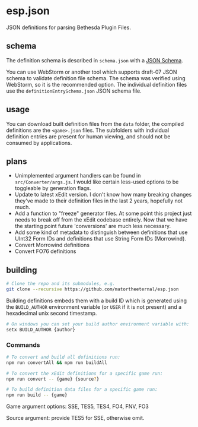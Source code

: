 # esp.json
JSON definitions for parsing Bethesda Plugin Files.

## schema
The definition schema is described in `schema.json` with a [JSON Schema](https://json-schema.org/).

You can use WebStorm or another tool which supports draft-07 JSON schema to validate definition file schema.  The schema was verified using WebStorm, so it is the recommended option.  The individual definition files use the `definitionEntrySchema.json` JSON schema file.

## usage
You can download built definition files from the `data` folder, the compiled definitions are the `<game>.json` files.  The subfolders with individual definition entries are present for human viewing, and should not be consumed by applications.

## plans

- Unimplemented argument handlers can be found in `src/Converter/args.js`.  I would like certain less-used options to be toggleable by generation flags.
- Update to latest xEdit version.  I don't know how many breaking changes they've made to their definition files in the last 2 years, hopefully not much.
- Add a function to "freeze" generator files.  At some point this project just needs to break off from the xEdit codebase entirely.  Now that we have the starting point future 'conversions' are much less necessary.
- Add some kind of metadata to distinguish between definitions that use UInt32 Form IDs and definitions that use String Form IDs (Morrowind).
- Convert Morrowind definitions
- Convert FO76 definitions

## building

```bash
# Clone the repo and its submodules, e.g.
git clone --recursive https://github.com/matortheeternal/esp.json
```

Building definitions embeds them with a build ID which is generated using the `BUILD_AUTHOR` environment variable (or `USER` if it is not present) and a hexadecimal unix second timestamp.

```bash
# On windows you can set your build author environment variable with:
setx BUILD_AUTHOR {author}
```

### Commands

```bash
# To convert and build all definitions run:
npm run convertAll && npm run buildAll

# To convert the xEdit definitions for a specific game run: 
npm run convert -- {game} {source?}

# To build definition data files for a specific game run:
npm run build -- {game}
```

Game argument options: SSE, TES5, TES4, FO4, FNV, FO3

Source argument: provide TES5 for SSE, otherwise omit.
